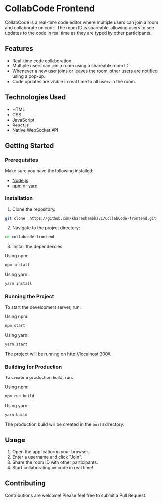 # CollabCode Frontend

CollabCode is a real-time code editor where multiple users can join a room and collaborate on code. The room ID is shareable, allowing users to see updates to the code in real time as they are typed by other participants.

## Features

- Real-time code collaboration.
- Multiple users can join a room using a shareable room ID.
- Whenever a new user joins or leaves the room, other users are notified using a pop-up.
- Code updates are visible in real time to all users in the room.
  

## Technologies Used

- HTML
- CSS
- JavaScript
- React.js
- Native WebSocket API

## Getting Started

### Prerequisites

Make sure you have the following installed:

- [Node.js](https://nodejs.org/)
- [npm](https://www.npmjs.com/) or [yarn](https://yarnpkg.com/)

### Installation

1. Clone the repository:

```bash
git clone  https://github.com/khareshambhavi/CollabCode-frontend.git
```

2. Navigate to the project directory:

```bash
cd collabcode-frontend
```

3. Install the dependencies:

Using npm:

```bash
npm install
```

Using yarn:

```bash
yarn install
```

### Running the Project

To start the development server, run:

Using npm:

```bash
npm start
```

Using yarn:

```bash
yarn start
```

The project will be running on [http://localhost:3000](http://localhost:3000).

### Building for Production

To create a production build, run:

Using npm:

```bash
npm run build
```

Using yarn:

```bash
yarn build
```

The production build will be created in the `build` directory.

## Usage

1. Open the application in your browser.
2. Enter a username and click "Join".
3. Share the room ID with other participants.
4. Start collaborating on code in real time!

## Contributing

Contributions are welcome! Please feel free to submit a Pull Request.
